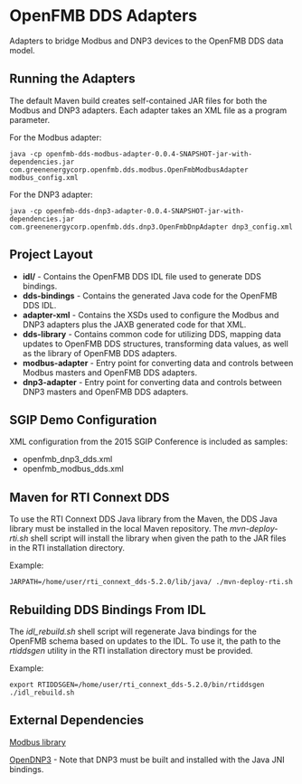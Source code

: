 OpenFMB DDS Adapters
==========================

Adapters to bridge Modbus and DNP3 devices to the OpenFMB DDS data model.

Running the Adapters
---------------

The default Maven build creates self-contained JAR files for both the Modbus and DNP3 adapters. Each adapter takes an
XML file as a program parameter.

For the Modbus adapter:

    java -cp openfmb-dds-modbus-adapter-0.0.4-SNAPSHOT-jar-with-dependencies.jar com.greenenergycorp.openfmb.dds.modbus.OpenFmbModbusAdapter modbus_config.xml

For the DNP3 adapter:

    java -cp openfmb-dds-dnp3-adapter-0.0.4-SNAPSHOT-jar-with-dependencies.jar com.greenenergycorp.openfmb.dds.dnp3.OpenFmbDnpAdapter dnp3_config.xml


Project Layout
---------------

* **idl/** - Contains the OpenFMB DDS IDL file used to generate DDS bindings.
* **dds-bindings** - Contains the generated Java code for the OpenFMB DDS IDL.
* **adapter-xml** - Contains the XSDs used to configure the Modbus and DNP3 adapters plus the JAXB generated code for that XML.
* **dds-library** - Contains common code for utilizing DDS, mapping data updates to OpenFMB DDS structures, transforming data values, as well as the library of OpenFMB DDS adapters.
* **modbus-adapter** - Entry point for converting data and controls between Modbus masters and OpenFMB DDS adapters.
* **dnp3-adapter** - Entry point for converting data and controls between DNP3 masters and OpenFMB DDS adapters.

SGIP Demo Configuration
---------------

XML configuration from the 2015 SGIP Conference is included as samples:

- openfmb_dnp3_dds.xml
- openfmb_modbus_dds.xml


Maven for RTI Connext DDS
---------------

To use the RTI Connext DDS Java library from the Maven, the DDS Java library must be installed in the local Maven
repository. The *mvn-deploy-rti.sh* shell script will install the library when given the path to the JAR files in
the RTI installation directory.

Example:

    JARPATH=/home/user/rti_connext_dds-5.2.0/lib/java/ ./mvn-deploy-rti.sh


Rebuilding DDS Bindings From IDL
------------------

The *idl_rebuild.sh* shell script will regenerate Java bindings for the OpenFMB schema based on updates to the IDL.
To use it, the path to the *rtiddsgen* utility in the RTI installation directory must be provided.

Example:

    export RTIDDSGEN=/home/user/rti_connext_dds-5.2.0/bin/rtiddsgen
    ./idl_rebuild.sh


External Dependencies
-------------------

[Modbus library](http://github.com/gec/modbus-library)

[OpenDNP3](http://github.com/gec/dnp3) - Note that DNP3 must be built and installed with the Java JNI bindings.